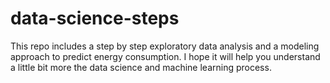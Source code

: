 # data-science-steps

This repo includes a step by step exploratory data analysis and a modeling approach to predict energy consumption.
I hope it will help you understand a little bit more the data science and machine learning process.
